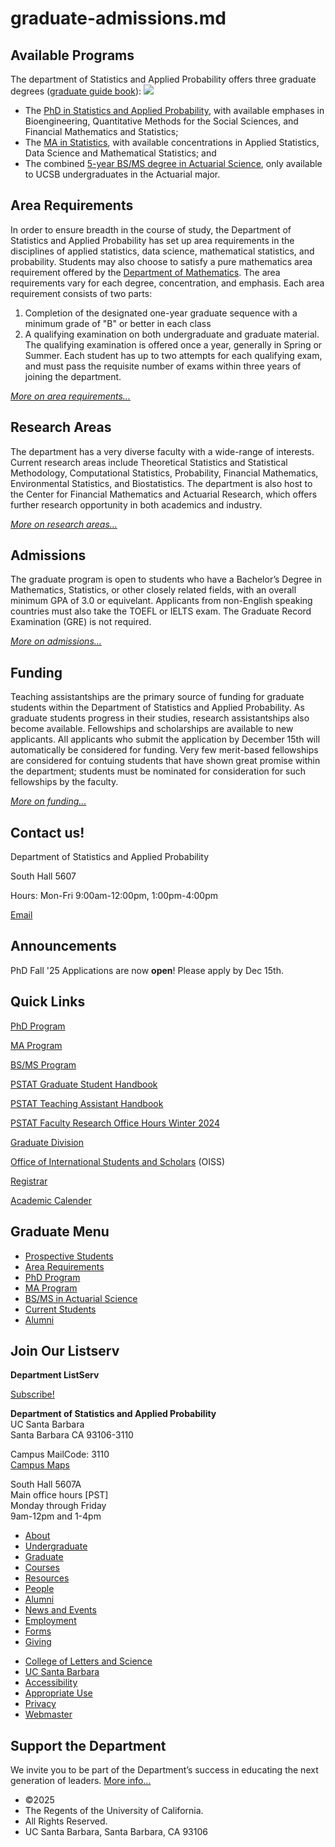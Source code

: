 # graduate-admissions.md

## Available Programs

The department of Statistics and Applied Probability offers three graduate degrees ([graduate guide book](https://www.pstat.ucsb.edu/sites/default/files/sitefiles/Grad/Forms/GraduateProgramDocument_2022-2023.pdf)): ![](/sites/secure.lsit.ucsb.edu.stat.d7/files/sitefiles/Photos/UCSB_day2_UCOP-43.jpg)

- The [PhD in Statistics and Applied Probability](https://www.pstat.ucsb.edu/graduate/phd), with available emphases in Bioengineering, Quantitative Methods for the Social Sciences, and Financial Mathematics and Statistics;
- The [MA in Statistics](https://www.pstat.ucsb.edu/graduate/ma), with available concentrations in Applied Statistics, Data Science and Mathematical Statistics; and
- The combined [5-year BS/MS degree in Actuarial Science](https://www.pstat.ucsb.edu/undergrad/actuarial-science/bs-ms), only available to UCSB undergraduates in the Actuarial major.

## Area Requirements

In order to ensure breadth in the course of study, the Department of Statistics and Applied Probability has set up area requirements in the disciplines of applied statistics, data science, mathematical statistics, and probability. Students may also choose to satisfy a pure mathematics area requirement offered by the [Department of Mathematics](http://www.math.ucsb.edu/). The area requirements vary for each degree, concentration, and emphasis. Each area requirement consists of two parts:

1. Completion of the designated one-year graduate sequence with a minimum grade of "B" or better in each class
2. A qualifying examination on both undergraduate and graduate material. The qualifying examination is offered once a year, generally in Spring or Summer. Each student has up to two attempts for each qualifying exam, and must pass the requisite number of exams within three years of joining the department.

[*More on area requirements...*](https://www.pstat.ucsb.edu/graduate/area-requirements)

## Research Areas

The department has a very diverse faculty with a wide-range of interests. Current research areas include Theoretical Statistics and Statistical Methodology, Computational Statistics, Probability, Financial Mathematics, Environmental Statistics, and Biostatistics. The department is also host to the Center for Financial Mathematics and Actuarial Research, which offers further research opportunity in both academics and industry.

[*More on research areas...*](https://www.pstat.ucsb.edu/about/research)

## Admissions

The graduate program is open to students who have a Bachelor’s Degree in Mathematics, Statistics, or other closely related fields, with an overall minimum GPA of 3.0 or equivelant. Applicants from non-English speaking countries must also take the TOEFL or IELTS exam. The Graduate Record Examination (GRE) is not required.

[*More on admissions...*](/graduate/prospective)

## Funding

Teaching assistantships are the primary source of funding for graduate students within the Department of Statistics and Applied Probability. As graduate students progress in their studies, research assistantships also become available. Fellowships and scholarships are available to new applicants. All applicants who submit the application by December 15th will automatically be considered for funding. Very few merit-based fellowships are considered for contuing students that have shown great promise within the department; students must be nominated for consideration for such fellowships by the faculty.

[*More on funding...*](/graduate/current/financial)

## Contact us!

Department of Statistics and Applied Probability

South Hall 5607

Hours: Mon-Fri 9:00am-12:00pm, 1:00pm-4:00pm

[Email](mailto:gradinfo@pstat.ucsb.edu)

## Announcements

PhD Fall '25 Applications are now **open**! Please apply by Dec 15th.

## Quick Links

[PhD Program](/graduate/phd)

[MA Program](/graduate/ma)

[BS/MS Program](/undergrad/actuarial-science/bs-ms)

[PSTAT Graduate Student Handbook](https://carter.faculty.pstat.ucsb.edu/_book/)

[PSTAT Teaching Assistant Handbook](https://carter.faculty.pstat.ucsb.edu/TAHandbook/)

[PSTAT Faculty Research Office Hours Winter 2024](/sites/default/files/sitefiles/Research%20Office%20Hours.pdf)

[Graduate Division](http://www.graddiv.ucsb.edu/)

[Office of International Students and Scholars](http://oiss.sa.ucsb.edu/) (OISS)

[Registrar](https://registrar.sa.ucsb.edu/)

[Academic Calender](http://registrar.sa.ucsb.edu/calinfo.aspx)

## Graduate Menu

- [Prospective Students](/graduate/prospective "Prospective Students")
- [Area Requirements](/graduate/area-requirements "Graduate Area Requirements")
- [PhD Program](/graduate/phd "PhD in Statistics and Applied Probability")
- [MA Program](/graduate/ma "MA in Statistics")
- [BS/MS in Actuarial Science](/undergrad/actuarial-science/bs-ms "BS/MS in Actuarial Science")
- [Current Students](/graduate/current "Current Graduate Students")
- [Alumni](/graduate/alumni "Graduate Alumni")

## Join Our Listserv

**Department ListServ**

[Subscribe!](https://groups.google.com/u/1/a/pstat.ucsb.edu/g/pstat-undergrad?hl=en)

**Department of Statistics and Applied Probability**  
UC Santa Barbara  
Santa Barbara CA 93106-3110

Campus MailCode: 3110  
[Campus Maps](http://www.aw.id.ucsb.edu/maps/)

South Hall 5607A  
Main office hours \[PST]  
Monday through Friday  
9am-12pm and 1-4pm

- [About](/about "About")
- [Undergraduate](/undergrad)
- [Graduate](/graduate)
- [Courses](/courses)
- [Resources](/resources "Resources")
- [People](/people)
- [Alumni](/alumni "Undergraduate Alumni")
- [News and Events](/news)
- [Employment](/about/employment "Employment")
- [Forms](/forms "Forms")
- [Giving](/giving "Giving")

<!--THE END-->

- [College of Letters and Science](http://www.college.ucsb.edu "College of Letters and Science")
- [UC Santa Barbara](http://www.ucsb.edu "UC Santa Barbara")
- [Accessibility](/accessibility "Accessibility")
- [Appropriate Use](http://www.policy.ucsb.edu/terms_of_use/ "Appropriate Use")
- [Privacy](http://www.policy.ucsb.edu/privacy-notification/ "Privacy")
- [Webmaster](mailto:help@pstat.ucsb.edu "Webmaster")

## Support the Department

We invite you to be part of the Department’s success in educating the next generation of leaders. [More info...](/giving)

- ©2025
- The Regents of the University of California.
- All Rights Reserved.
- UC Santa Barbara, Santa Barbara, CA 93106